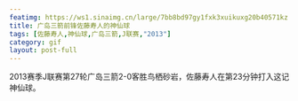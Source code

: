 ```yaml
---
featimg: https://ws1.sinaimg.cn/large/7bb8bd97gy1fxk3xuikuxg20b40571kz.gif
title: 广岛三箭前锋佐藤寿人的神仙球
tags: [佐藤寿人,神仙球,广岛三箭,J联赛,"2013"]
category: gif
layout: post-full
---
```


2013赛季J联赛第27轮广岛三箭2-0客胜鸟栖砂岩，佐藤寿人在第23分钟打入这记神仙球。